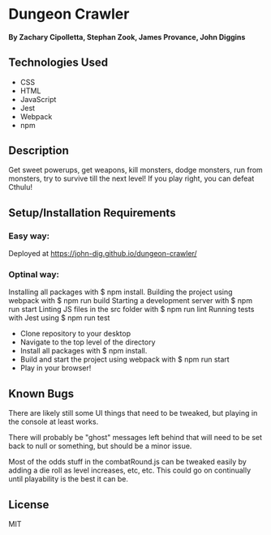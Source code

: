# Dungeon Crawler

#### By Zachary Cipolletta, Stephan Zook, James Provance, John Diggins

## Technologies Used

* CSS
* HTML
* JavaScript
* Jest
* Webpack
* npm

## Description
  Get sweet powerups, get weapons, kill monsters, dodge monsters, run from monsters, try to survive till the next level!  If you play right, you can defeat Cthulu!

## Setup/Installation Requirements

### Easy way:
Deployed at <https://john-dig.github.io/dungeon-crawler/>

### Optinal way:
Installing all packages with $ npm install.
Building the project using webpack with $ npm run build
Starting a development server with $ npm run start
Linting JS files in the src folder with $ npm run lint
Running tests with Jest using $ npm run test

* Clone repository to your desktop
* Navigate to the top level of the directory
* Install all packages with $ npm install.
* Build and start the project using webpack with $ npm run start
* Play in your browser!


## Known Bugs

There are likely still some UI things that need to be tweaked, but playing in the console at least works. 

There will probably be "ghost" messages left behind that will need to be set back to null or something, but should be a minor issue.


Most of the odds stuff in the combatRound.js can be tweaked easily by adding a die roll as level increases, etc, etc.  This could go on continually until playability is the best it can be. 


## License
MIT
